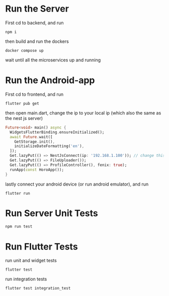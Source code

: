 # Run the Server

First cd to backend, and run
```
npm i
```
then build and run the dockers
```
docker compose up
```
wait until all the microservices up and running

# Run the Android-app
First cd to frontend, and run
```
flutter pub get
```
then open main.dart, change the ip to your local ip (which also the same as the nest js server)
```dart
Future<void> main() async {
  WidgetsFlutterBinding.ensureInitialized();
  await Future.wait([
    GetStorage.init(),
    initializeDateFormatting('en'),
  ]);
  Get.lazyPut(() => NestJsConnect(ip: '192.168.1.100')); // change this ip
  Get.lazyPut(() => FileUploader());
  Get.lazyPut(() => ProfileController(), fenix: true);
  runApp(const HoroApp());
}
```
lastly connect your android device (or run android emulator), and run
```
flutter run
```

# Run Server Unit Tests
```
npm run test
```

# Run Flutter Tests
run unit and widget tests
```
flutter test
```

run integration tests
```
flutter test integration_test
```